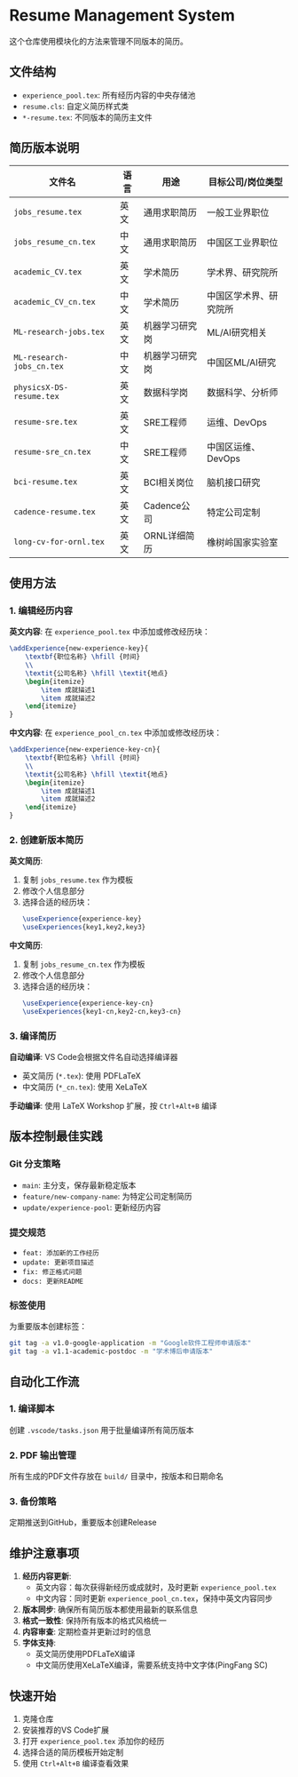 # Resume Management System

这个仓库使用模块化的方法来管理不同版本的简历。

## 文件结构

- `experience_pool.tex`: 所有经历内容的中央存储池
- `resume.cls`: 自定义简历样式类
- `*-resume.tex`: 不同版本的简历主文件

## 简历版本说明

| 文件名 | 语言 | 用途 | 目标公司/岗位类型 |
|--------|------|------|------------------|
| `jobs_resume.tex` | 英文 | 通用求职简历 | 一般工业界职位 |
| `jobs_resume_cn.tex` | 中文 | 通用求职简历 | 中国区工业界职位 |
| `academic_CV.tex` | 英文 | 学术简历 | 学术界、研究院所 |
| `academic_CV_cn.tex` | 中文 | 学术简历 | 中国区学术界、研究院所 |
| `ML-research-jobs.tex` | 英文 | 机器学习研究岗 | ML/AI研究相关 |
| `ML-research-jobs_cn.tex` | 中文 | 机器学习研究岗 | 中国区ML/AI研究 |
| `physicsX-DS-resume.tex` | 英文 | 数据科学岗 | 数据科学、分析师 |
| `resume-sre.tex` | 英文 | SRE工程师 | 运维、DevOps |
| `resume-sre_cn.tex` | 中文 | SRE工程师 | 中国区运维、DevOps |
| `bci-resume.tex` | 英文 | BCI相关岗位 | 脑机接口研究 |
| `cadence-resume.tex` | 英文 | Cadence公司 | 特定公司定制 |
| `long-cv-for-ornl.tex` | 英文 | ORNL详细简历 | 橡树岭国家实验室 |

## 使用方法

### 1. 编辑经历内容

**英文内容**: 在 `experience_pool.tex` 中添加或修改经历块：
```latex
\addExperience{new-experience-key}{
    \textbf{职位名称} \hfill {时间}
    \\
    \textit{公司名称} \hfill \textit{地点}
    \begin{itemize}
        \item 成就描述1
        \item 成就描述2
    \end{itemize}
}
```

**中文内容**: 在 `experience_pool_cn.tex` 中添加或修改经历块：
```latex
\addExperience{new-experience-key-cn}{
    \textbf{职位名称} \hfill {时间}
    \\
    \textit{公司名称} \hfill \textit{地点}
    \begin{itemize}
        \item 成就描述1
        \item 成就描述2
    \end{itemize}
}
```

### 2. 创建新版本简历

**英文简历**:
1. 复制 `jobs_resume.tex` 作为模板
2. 修改个人信息部分
3. 选择合适的经历块：
   ```latex
   \useExperience{experience-key}
   \useExperiences{key1,key2,key3}
   ```

**中文简历**:
1. 复制 `jobs_resume_cn.tex` 作为模板
2. 修改个人信息部分
3. 选择合适的经历块：
   ```latex
   \useExperience{experience-key-cn}
   \useExperiences{key1-cn,key2-cn,key3-cn}
   ```

### 3. 编译简历

**自动编译**: VS Code会根据文件名自动选择编译器
- 英文简历 (`*.tex`): 使用 PDFLaTeX
- 中文简历 (`*_cn.tex`): 使用 XeLaTeX

**手动编译**: 使用 LaTeX Workshop 扩展，按 `Ctrl+Alt+B` 编译

## 版本控制最佳实践

### Git 分支策略
- `main`: 主分支，保存最新稳定版本
- `feature/new-company-name`: 为特定公司定制简历
- `update/experience-pool`: 更新经历内容

### 提交规范
- `feat: 添加新的工作经历`
- `update: 更新项目描述`
- `fix: 修正格式问题`
- `docs: 更新README`

### 标签使用
为重要版本创建标签：
```bash
git tag -a v1.0-google-application -m "Google软件工程师申请版本"
git tag -a v1.1-academic-postdoc -m "学术博后申请版本"
```

## 自动化工作流

### 1. 编译脚本
创建 `.vscode/tasks.json` 用于批量编译所有简历版本

### 2. PDF 输出管理
所有生成的PDF文件存放在 `build/` 目录中，按版本和日期命名

### 3. 备份策略
定期推送到GitHub，重要版本创建Release

## 维护注意事项

1. **经历内容更新**: 
   - 英文内容：每次获得新经历或成就时，及时更新 `experience_pool.tex`
   - 中文内容：同时更新 `experience_pool_cn.tex`，保持中英文内容同步
2. **版本同步**: 确保所有简历版本都使用最新的联系信息
3. **格式一致性**: 保持所有版本的格式风格统一
4. **内容审查**: 定期检查并更新过时的信息
5. **字体支持**: 
   - 英文简历使用PDFLaTeX编译
   - 中文简历使用XeLaTeX编译，需要系统支持中文字体(PingFang SC)

## 快速开始

1. 克隆仓库
2. 安装推荐的VS Code扩展
3. 打开 `experience_pool.tex` 添加你的经历
4. 选择合适的简历模板开始定制
5. 使用 `Ctrl+Alt+B` 编译查看效果
